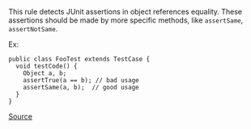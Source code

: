 This rule detects JUnit assertions in object references equality. These assertions should be made by more specific methods, like `assertSame`, `assertNotSame`.

Ex:

```
public class FooTest extends TestCase {
  void testCode() {
    Object a, b;
    assertTrue(a == b); // bad usage
    assertSame(a, b);  // good usage
  }
}
```

[Source](https://pmd.github.io/pmd-5.3.3/pmd-java/rules/java/junit.html#UseAssertSameInsteadOfAssertTrue)
